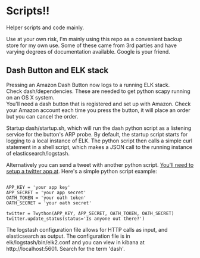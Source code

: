 # Scripts!! 
Helper scripts and code mainly.

Use at your own risk, I'm mainly using this repo as a convenient backup store for my own use. Some of these came from 3rd parties and have varying degrees of documentation available. Google is your friend.

## Dash Button and ELK stack
Pressing an Amazon Dash Button now logs to a running ELK stack.  
Check dash/dependencies. These are needed to get python scapy running on an OS X system.  
You'll need a dash button that is registered and set up with Amazon. Check your Amazon account each time you press the button, it will place an order but you can cancel the order.  

Startup dash/startup.sh, which will run the dash python script as a listening service for the button's ARP probe. By default, the startup script starts for logging to a local instance of ELK. The python script then calls a simple curl statement in a shell script, which makes a JSON call to the running instance of elasticsearch/logstash.  
  
Alternatively you can send a tweet with another python script. [You'll need to setup a twitter app at](https://apps.twitter.com). Here's a simple python script example:  

```from twython import Twython

APP_KEY = 'your app key'
APP_SECRET = 'your app secret'
OATH_TOKEN = 'your oath token'
OATH_SECRET = 'your oath secret'

twitter = Twython(APP_KEY, APP_SECRET, OATH_TOKEN, OATH_SECRET)
twitter.update_status(status='Is anyone out there?')
``` 
  
The logstash configuration file allows for HTTP calls as input, and elasticsearch as output. The configuration file is in elk/logstash/bin/elk2.conf and you can view in kibana at http://localhost:5601. Search for the term 'dash'.  
